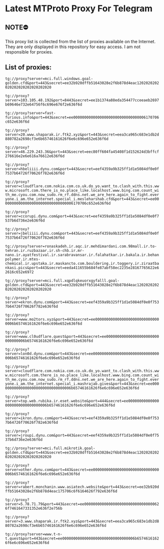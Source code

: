 # Latest MTProto Proxy For Telegram

## NOTE⛔

This proxy list is collected from the list of proxies available on the Internet. They are only displayed in this repository for easy access. I am not responsible for proxies.

## List of proxies:

`tg://proxy?server=mci.full.windows.goal-golden.cfd&port=443&secret=ee32b920dffb51643028e2f6b878d4eac1202020202020202020202020202020`

`tg://proxy?server=103.105.48.192&port=8443&secret=ee1b1374a88eda354477cceeaeb2697b69646e732e64756f6c696e676f2e636f6d`

`tg://proxy?server=fast-furious.info&port=443&secret=ee000000000000000000000000000000006170706c652e636f6d`

`tg://proxy?server=20.www.shaparak.ir.ftk2.xyz&port=443&secret=eea3ca965c683e1db2d880782a2698cf3e6b65746161626f6e6c696e652e636f6d`

`tg://proxy?server=46.229.243.36&port=443&secret=eec80ff604fa45408f1d152624d3bffcf276616e2e6e616a76612e636f6d`

`tg://proxy?server=hbeliiii.dynu.com&port=443&secret=eef4359a9b325ff1d1e5084df0e0f7537b64726f70626f782e636f6d`

`tg://proxy?server=cloudflare.com.nokia.com.co.uk.do_yo.want_to.clash_with.this.www.microsoft.com.there_is_no.place_like.localhost.www.bing.com.count_with_me.cyou.com.now_sudo.rm_rf.ddns.net.we_are_here.again_to_fight.everyone.i_am.the_internet.special_i.mesleharshab.cfd&port=443&secret=ee000000000000000000000000000000006170706c652e636f6d`

`tg://proxy?server=ccorupi.dynu.com&port=443&secret=eef4359a9b325ff1d1e5084df0e0f7537b6d736e2e636f6d`

`tg://proxy?server=jbeliiii.dynu.com&port=443&secret=eef4359a9b325ff1d1e5084df0e0f7537b64726f70626f782e636f6d`

`tg://proxy?server=ronaskadeh.ir.aqc.ir.mehdimardani.com.98mall.ir.to-tehran.ir.ruzbazaar.ir.sh-chb.ir.mr-nano.ir.ayatfestival.ir.sarabravansar.ir.falahatkar.ir.bakala.ir.behanpolymer.ir.mtes-chemical.ir.upstaka.ir.maskancto.com.bouldering.ir.toggery.ir.ziraatbankasi.pics&port=443&secret=eeda411655b684fe87abf58ec2235e28167765622e62616c652e6972`

`tg://proxy?server=mci.full.xqpdlqkeuorxgyfalll.goal-golden.cfd&port=443&secret=ee32b920dffb51643028e2f6b878d4eac1202020202020202020202020202020`

`tg://proxy?server=ekron.dynu.com&port=443&secret=eef4359a9b325ff1d1e5084df0e0f7537b64726f70626f782e636f6d`

`tg://proxy?server=www.mo2tors.xyz&port=443&secret=ee000000000000000000000000000000006b65746161626f6e6c696e652e636f6d`

`tg://proxy?server=www.cl0udflare.quest&port=443&secret=ee000000000000000000000000000000006b65746161626f6e6c696e652e636f6d`

`tg://proxy?server=lon0d.dynu.com&port=443&secret=ee000000000000000000000000000000006b65746161626f6e6c696e652e636f6d`

`tg://proxy?server=cloudflare.com.nokia.com.co.uk.do_yo.want_to.clash_with.this.www.microsoft.com.there_is_no.place_like.localhost.www.bing.com.count_with_me.cyou.com.now_sudo.rm_rf.ddns.net.we_are_here.again_to_fight.everyone.i_am.the_internet.special_i.mashrajab.gives&port=443&secret=ee000000000000000000000000000000006b65746161626f6e6c696e652e636f6d`

`tg://proxy?server=top.web.rubika.ir.eset.website&port=444&secret=ee000000000000000000000000000000006b65746161626f6e6c696e652e636f6d`

`tg://proxy?server=ikron.dynu.com&port=443&secret=eef4359a9b325ff1d1e5084df0e0f7537b64726f70626f782e636f6d`

`tg://proxy?server=jroupi.dynu.com&port=443&secret=eef4359a9b325ff1d1e5084df0e0f7537b6d736e2e636f6d`

`tg://proxy?server=mci.full.mikrotik.goal-golden.cfd&port=443&secret=ee32b920dffb51643028e2f6b878d4eac1202020202020202020202020202020`

`tg://proxy?server=other.dynu.com&port=443&secret=ee000000000000000000000000000000006b65746161626f6e6c696e652e636f6d`

`tg://proxy?server=rabert.monchanin.www.asiatech.website&port=443&secret=ee32b920dffb51643028e2f6b878d4eac175706c6f6164626f792e636f6d`

`tg://proxy?server=5.78.71.79&port=443&secret=ee00000000000000000000000000000000626f7461647331352e636f2e756b`

`tg://proxy?server=3.www.shaparak.ir.ftk2.xyz&port=443&secret=eea3ca965c683e1db2d880782a2698cf3e6b65746161626f6e6c696e652e636f6d`

`tg://proxy?server=www.t-n-t.quest&port=443&secret=ee000000000000000000000000000000006b65746161626f6e6c696e652e636f6d`

